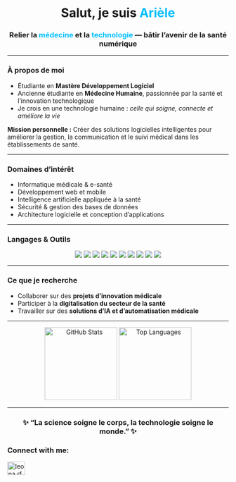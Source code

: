 <h1 align="center"> Salut, je suis <span style="color:#00bfff;">Arièle</span></h1>
<h3 align="center">Relier la <span style="color:#00bfff;">médecine</span> et la <span style="color:#00bfff;">technologie</span> — bâtir l’avenir de la santé numérique</h3>

---

### À propos de moi  
- Étudiante en **Mastère Développement Logiciel**  
- Ancienne étudiante en **Médecine Humaine**, passionnée par la santé et l’innovation technologique  
- Je crois en une technologie humaine : *celle qui soigne, connecte et améliore la vie*  

**Mission personnelle :** Créer des solutions logicielles intelligentes pour améliorer la gestion, la communication et le suivi médical dans les établissements de santé.  

---

### Domaines d’intérêt  
- Informatique médicale & e-santé  
- Développement web et mobile  
- Intelligence artificielle appliquée à la santé  
- Sécurité & gestion des bases de données  
- Architecture logicielle et conception d’applications  

---

### Langages & Outils  
<p align="center">
  <img src="https://img.shields.io/badge/Java-%23E34F26.svg?style=for-the-badge&logo=openjdk&logoColor=white" />
  <img src="https://img.shields.io/badge/MySQL-%2300758F.svg?style=for-the-badge&logo=mysql&logoColor=white" />
  <img src="https://img.shields.io/badge/HTML5-%23E34F26.svg?style=for-the-badge&logo=html5&logoColor=white" />
  <img src="https://img.shields.io/badge/CSS3-%231572B6.svg?style=for-the-badge&logo=css3&logoColor=white" />
  <img src="https://img.shields.io/badge/JavaScript-%23F7DF1E.svg?style=for-the-badge&logo=javascript&logoColor=black" />
  <img src="https://img.shields.io/badge/Flutter-%2302569B.svg?style=for-the-badge&logo=flutter&logoColor=white" />
  <img src="https://img.shields.io/badge/Node.js-%23339933.svg?style=for-the-badge&logo=node.js&logoColor=white" />
  <img src="https://img.shields.io/badge/PHP-%23777BB4.svg?style=for-the-badge&logo=php&logoColor=white" />
  <img src="https://img.shields.io/badge/Docker-%230db7ed.svg?style=for-the-badge&logo=docker&logoColor=white" />
  <img src="https://img.shields.io/badge/GitHub-%23121011.svg?style=for-the-badge&logo=github&logoColor=white" />
</p>

---

### Ce que je recherche  
- Collaborer sur des **projets d’innovation médicale**  
- Participer à la **digitalisation du secteur de la santé**  
- Travailler sur des **solutions d’IA et d’automatisation médicale**

---

<p align="center">
  <img src="https://github-readme-stats.vercel.app/api?username=AriKode&show_icons=true&theme=tokyonight&hide_border=true" alt="GitHub Stats" height="165"/>
  <img src="https://github-readme-stats.vercel.app/api/top-langs/?username=AriKode&layout=compact&theme=tokyonight&hide_border=true" alt="Top Languages" height="165"/>
</p>

---

<h3 align="center">✨ “La science soigne le corps, la technologie soigne le monde.” ✨</h3>


<h3 align="left">Connect with me:</h3>
<p align="left">
<a href="https://instagram.com/leona.rfa" target="blank"><img align="center" src="https://raw.githubusercontent.com/rahuldkjain/github-profile-readme-generator/master/src/images/icons/Social/instagram.svg" alt="leona.rfa" height="30" width="40" /></a>
</p>
